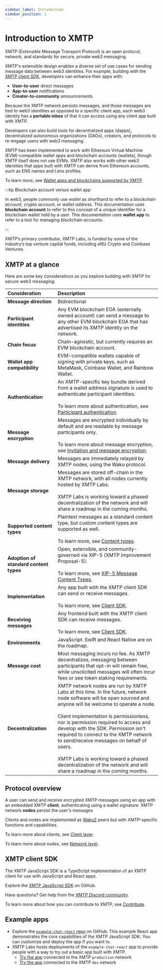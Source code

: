 ```yaml
---
sidebar_label: Introduction
sidebar_position: 1
---
```


# Introduction to XMTP

XMTP (Extensible Message Transport Protocol) is an open protocol, network, and standards for secure, private web3 messaging.

XMTP's extensible design enables a diverse set of use cases for sending message data between web3 identities. For example, building with the [XMTP client SDK](https://github.com/xmtp/xmtp-js), developers can enhance their apps with:

- **User-to-user** direct messages
- **App-to-user** notifications
- **Creator-to-community** announcements

Because the XMTP network persists messages, and those messages are tied to web3 identities as opposed to a specific client app, each web3 identity has a **portable inbox** of that it can access using any client app built with XMTP.

Developers can also build tools for decentralized apps (dapps), decentralized autonomous organizations (DAOs), creators, and protocols to re-engage users with web3 messaging.

XMTP has been implemented to work with Ethereum Virtual Machine (EVM)-compatible wallet apps and blockchain accounts (wallets), though XMTP itself does not use EVMs. XMTP also works with other web3 identities that apps built with XMTP can derive from Ethereum accounts, such as ENS names and Lens profiles.

To learn more, see [Wallet apps and blockchains supported by XMTP](wallets).

:::tip Blockchain account versus wallet app

In web3, people commonly use _wallet_ as shorthand to refer to a _blockchain account_, _crypto account_, or _wallet address_. This documentation uses **blockchain account** to refer to this concept of a unique identifier for a blockchain wallet held by a user. This documentation uses **wallet app** to refer to a tool for managing blockchain accounts.

:::

XMTP’s primary contributor, XMTP Labs, is funded by some of the industry’s top venture capital funds, including a16z Crypto and Coinbase Ventures.

## XMTP at a glance

Here are some key considerations as you explore building with XMTP for secure web3 messaging:

| Consideration | Description |
|:---|:---|
| **Message direction** | Bidirectional |
| **Participant identities** | Any EVM blockchain EOA (externally owned account) can send a message to any other EVM blockchain EOA that has advertised its XMTP identity on the network. |
| **Chain focus** | Chain-agnostic, but currently requires an EVM blockchain account. |
| **Wallet app compatibility** | EVM-compatible wallets capable of signing with private keys, such as MetaMask, Coinbase Wallet, and Rainbow Wallet. |
| **Authentication** | An XMTP-specific key bundle derived from a wallet address signature is used to authenticate participant identities. <br /><br /> To learn more about authentication, see [Participant authentication](/docs/dev-concepts/participant-authentication). |
| **Message encryption** | Messages are encrypted individually by default and are readable by message participants only. <br /><br /> To learn more about message encryption, see [Invitation and message encryption](invitation-and-message-encryption). |
| **Message delivery** | Messages are immediately relayed by XMTP nodes, using the Waku protocol. <!--<br /><br /> To learn more about how XMTP uses Waku, see What is the relationship between Waku and XMTP?--> |
| **Message storage** | Messages are stored off-chain in the XMTP network, with all nodes currently hosted by XMTP Labs. <br /><br /> XMTP Labs is working toward a phased decentralization of the network and will share a roadmap in the coming months. |
| **Supported content types** | Plaintext messages as a standard content type, but custom content types are supported as well. <br /><br /> To learn more, see [Content types](/docs/dev-concepts/content-types). |
| **Adoption of standard content types** | Open, extensible, and community-governed via XIP-5 (XMTP Improvement Proposal-5). <br /><br /> To learn more, see [XIP-5 Message Content Types](https://github.com/xmtp/XIPs/blob/main/XIPs/xip-5-message-content-types.md). |
| **Implementation** | Any app built with the XMTP client SDK can send or receive messages. <br /><br /> To learn more, see [Client SDK](/docs/client-sdk/javascript/tutorials/quickstart). |
| **Receiving messages** | Any frontend built with the XMTP client SDK can receive messages. <br /><br /> To learn more, see [Client SDK](/docs/client-sdk/javascript/tutorials/quickstart). |
| **Environments** | JavaScript. Swift and React Native are on the roadmap. |
| **Message cost** | Most messaging incurs no fee. As XMTP decentralizes, messaging between participants that opt-in will remain free, while unsolicited messages will often incur fees or see token staking requirements. <!--<br /><br /> To learn more, see Will XMTP have gas fees?--> |
| **Decentralization** | XMTP network nodes are run by XMTP Labs at this time. In the future, network node software will be open sourced and anyone will be welcome to operate a node. <br /><br /> Client implementation is permissionless, nor is permission required to access and develop with the SDK. Permission isn't required to connect to the XMTP network to send/receive messages on behalf of users. <br /><br /> XMTP Labs is working toward a phased decentralization of the network and will share a roadmap in the coming months. |

## Protocol overview

A user can send and receive encrypted XMTP messages using an app with an embedded XMTP **client**, authenticating using a wallet signature. XMTP network **nodes** persist the user's messages

Clients and nodes are implemented as [Waku2](https://rfc.vac.dev/spec/10/) peers but with XMTP-specific functions and capabilities.

To learn more about clients, see [Client layer](architectural-overview#client-layer).

To learn more about nodes, see [Network layer](architectural-overview#network-layer).


## XMTP client SDK

The XMTP JavaScript SDK is a TypeScript implementation of an XMTP client for use with JavaScript and React apps.

Explore the [XMTP JavaScript SDK](https://github.com/xmtp/xmtp-js) on GitHub.

Have questions? Get help from the [XMTP Discord community](https://discord.gg/xmtp).

To learn more about how you can contribute to XMTP, see [Contribute](contributing).

## Example apps

- Explore the [`example-chat-react` repo](https://github.com/xmtp/example-chat-react) on GitHub. This example React app demonstrates the core capabilities of the XMTP JavaScript SDK. You can customize and deploy the app if you want to.
- XMTP Labs hosts deployments of the `example-chat-react` app to provide people with a way to try out a basic app built with XMTP.
  - [Try the app](https://xmtp.chat/) connected to the XMTP `production` network
  - [Try the app](https://xmtp.vercel.app/) connected to the XMTP `dev` network
